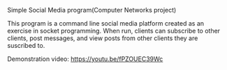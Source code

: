 Simple Social Media program(Computer Networks project)

This program is a command line social media platform created as
an exercise in socket programming.
When run, clients can subscribe to other clients, post messages, 
and view posts from other clients they are suscribed to.

Demonstration video: https://youtu.be/fPZOUEC39Wc
